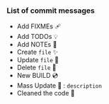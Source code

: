 ### List of commit messages

- Add FIXMEs 🩹
- Add TODOs 💡
- Add NOTEs 📝
- Create `file` ✨
- Update `file` 🔨
- Delete `file` 🔫
- New BUILD 💿
- Mass Update 🎳 : `description`
- Cleaned the code 🚿
